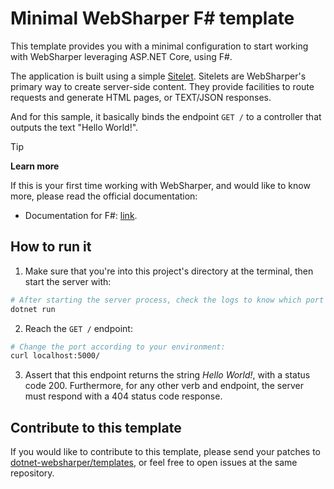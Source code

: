 # Minimal WebSharper F# template

This template provides you with a minimal configuration to start working with WebSharper leveraging ASP.NET Core, using F#.

The application is built using a simple [Sitelet](https://developers.websharper.com/docs/v4.x/fs/sitelets.html). Sitelets are WebSharper's primary way to create server-side content. They provide facilities to route requests and generate HTML pages, or TEXT/JSON responses.

And for this sample, it basically binds the endpoint `GET /` to a controller that outputs the text "Hello World!".

> [!TIP]
> **Learn more**
>
> If this is your first time working with WebSharper, and would like to know more, please read the official documentation:
>
> - Documentation for F#: [link](https://developers.websharper.com/docs/v4.x/fs/overview.html).

## How to run it

1. Make sure that you're into this project's directory at the terminal, then start the server with:

```bash
# After starting the server process, check the logs to know which port it is using.
dotnet run
```

2. Reach the `GET /` endpoint:

```bash
# Change the port according to your environment:
curl localhost:5000/
```

3. Assert that this endpoint returns the string *Hello World!*, with a status code 200. Furthermore, for any other verb and endpoint, the server must respond with a 404 status code response.

## Contribute to this template

If you would like to contribute to this template, please send your patches to [dotnet-websharper/templates](https://github.com/dotnet-websharper/templates), or feel free to open issues at the same repository.